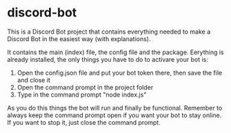 # discord-bot
This is a Discord Bot project that contains everything needed to make a Discord Bot in the easiest way (with explanations).

It contains the main (index) file, the config file and the package. Eerything is already installed, the only things you have to do to activare your bot is:

1. Open the config.json file and put your bot token there, then save the file and close it
2. Open the command prompt in the project folder
3. Type in the command prompt "node index.js"

As you do this things the bot will run and finally be functional.
Remember to always keep the command prompt open if you want your bot to stay online. If you want to stop it, just close the command prompt.
